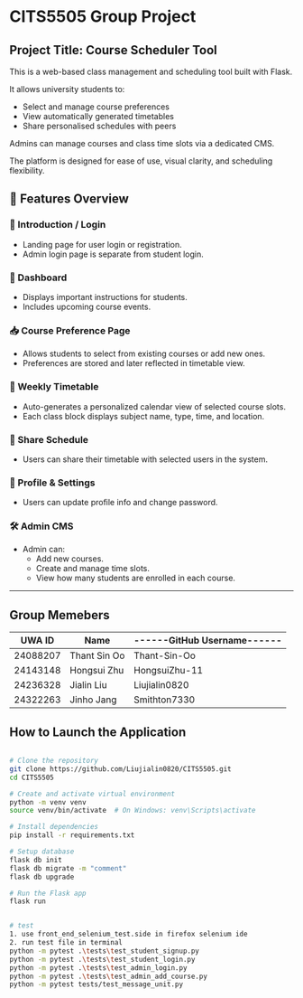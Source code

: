 # CITS5505 Group Project

## Project Title: Course Scheduler Tool

This is a web-based class management and scheduling tool built with Flask.

It allows university students to:

- Select and manage course preferences
- View automatically generated timetables
- Share personalised schedules with peers

Admins can manage courses and class time slots via a dedicated CMS.

The platform is designed for ease of use, visual clarity, and scheduling flexibility.

## 🚀 Features Overview

### 👋 Introduction / Login

- Landing page for user login or registration.
- Admin login page is separate from student login.

### 🎯 Dashboard

- Displays important instructions for students.
- Includes upcoming course events.

### 📥 Course Preference Page

- Allows students to select from existing courses or add new ones.
- Preferences are stored and later reflected in timetable view.

### 📅 Weekly Timetable

- Auto-generates a personalized calendar view of selected course slots.
- Each class block displays subject name, type, time, and location.

### 🔁 Share Schedule

- Users can share their timetable with selected users in the system.

### 🔐 Profile & Settings

- Users can update profile info and change password.

### 🛠 Admin CMS

- Admin can:
  - Add new courses.
  - Create and manage time slots.
  - View how many students are enrolled in each course.

---

## Group Memebers

| UWA ID   | Name         | ------GitHub Username------ |
| -------- | ------------ | --------------------------- |
| 24088207 | Thant Sin Oo | Thant-Sin-Oo                |
| 24143148 | Hongsui Zhu  | HongsuiZhu-11               |
| 24236328 | Jialin Liu   | Liujialin0820               |
| 24322263 | Jinho Jang   | Smithton7330                |

## How to Launch the Application

```bash

# Clone the repository
git clone https://github.com/Liujialin0820/CITS5505.git
cd CITS5505

# Create and activate virtual environment
python -m venv venv
source venv/bin/activate  # On Windows: venv\Scripts\activate

# Install dependencies
pip install -r requirements.txt

# Setup database 
flask db init
flask db migrate -m "comment"
flask db upgrade

# Run the Flask app
flask run


# test 
1. use front_end_selenium_test.side in firefox selenium ide
2. run test file in terminal
python -m pytest .\tests\test_student_signup.py
python -m pytest .\tests\test_student_login.py
python -m pytest .\tests\test_admin_login.py
python -m pytest .\tests\test_admin_add_course.py
python -m pytest tests/test_message_unit.py








```
